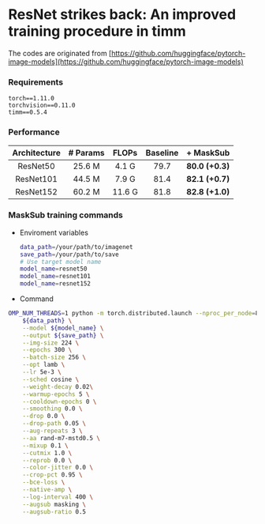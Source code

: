 # ResNet strikes back: An improved training procedure in timm

The codes are originated from [https://github.com/huggingface/pytorch-image-models](https://github.com/huggingface/pytorch-image-models)

### Requirements
```angular2html
torch==1.11.0
torchvision==0.11.0
timm==0.5.4
```

### Performance

| Architecture | # Params | FLOPs | Baseline |    + MaskSub    |
| :---: | :---: | :---: | :---: |:---------------:|
| ResNet50 | 25.6 M | 4.1 G | 79.7 | **80.0 (+0.3)** |
| ResNet101 | 44.5 M | 7.9 G | 81.4 | **82.1 (+0.7)** |
| ResNet152 | 60.2 M | 11.6 G | 81.8 | **82.8 (+1.0)** |


### MaskSub training commands
- Enviroment variables
  ```bash
  data_path=/your/path/to/imagenet
  save_path=/your/path/to/save
  # Use target model name
  model_name=resnet50
  model_name=resnet101
  model_name=resnet152
  ```

- Command
```bash
OMP_NUM_THREADS=1 python -m torch.distributed.launch --nproc_per_node=8 --nnodes=1 train.py \
    ${data_path} \
    --model ${model_name} \
    --output ${save_path} \
    --img-size 224 \
    --epochs 300 \
    --batch-size 256 \
    --opt lamb \
    --lr 5e-3 \
    --sched cosine \
    --weight-decay 0.02\
    --warmup-epochs 5 \
    --cooldown-epochs 0 \
    --smoothing 0.0 \
    --drop 0.0 \
    --drop-path 0.05 \
    --aug-repeats 3 \
    --aa rand-m7-mstd0.5 \
    --mixup 0.1 \
    --cutmix 1.0 \
    --reprob 0.0 \
    --color-jitter 0.0 \
    --crop-pct 0.95 \
    --bce-loss \
    --native-amp \
    --log-interval 400 \
    --augsub masking \
    --augsub-ratio 0.5
```